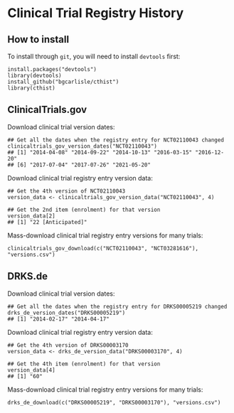 # Clinical Trial Registry History

## How to install

To install through `git`, you will need to install `devtools` first:

```{r}
install.packages("devtools")
library(devtools)
install_github("bgcarlisle/cthist")
library(cthist)
```

## ClinicalTrials.gov

Download clinical trial version dates:

```{r}
## Get all the dates when the registry entry for NCT02110043 changed
clinicaltrials_gov_version_dates("NCT02110043")
## [1] "2014-04-08" "2014-09-22" "2014-10-13" "2016-03-15" "2016-12-20"
## [6] "2017-07-04" "2017-07-26" "2021-05-20"
```
Download clinical trial registry entry version data:

```{r}
## Get the 4th version of NCT02110043
version_data <- clinicaltrials_gov_version_data("NCT02110043", 4)

## Get the 2nd item (enrolment) for that version
version_data[2]
## [1] "22 [Anticipated]"
```

Mass-download clinical trial registry entry versions for many trials:

```{r}
clinicaltrials_gov_download(c("NCT02110043", "NCT03281616"), "versions.csv")
```

## DRKS.de

Download clinical trial version dates:

```{r}
## Get all the dates when the registry entry for DRKS00005219 changed
drks_de_version_dates("DRKS00005219")
## [1] "2014-02-17" "2014-04-17"
```

Download clinical trial registry entry version data:

```{r}
## Get the 4th version of DRKS00003170
version_data <- drks_de_version_data("DRKS00003170", 4)

## Get the 4th item (enrolment) for that version
version_data[4]
## [1] "60"
```

Mass-download clinical trial registry entry versions for many trials:

```{r}
drks_de_download(c("DRKS00005219", "DRKS00003170"), "versions.csv")
```

